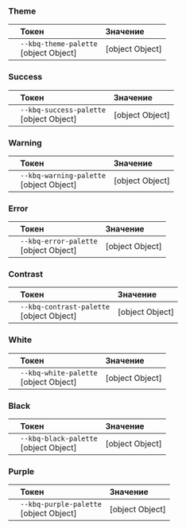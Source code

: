 ### Theme

|                                                                                                             | Токен                                                                                                                                                                                                       | Значение                                                                           |
| :---------------------------------------------------------------------------------------------------------- | :---------------------------------------------------------------------------------------------------------------------------------------------------------------------------------------------------------- | :--------------------------------------------------------------------------------- |
| <div class="kbq-design-token-example__dimensions" style="background-color: var(--kbq-theme-palette)"></div> | <div class="kbq-design-token-example__var"><code docsCodeSnippet style="cursor: pointer">--kbq-theme-palette</code><div class="kbq-design-token-example__value kbq-mono-normal">[object Object]</div></div> | <div class="kbq-design-token-example__value kbq-mono-normal">[object Object]</div> |

### Success

|                                                                                                               | Токен                                                                                                                                                                                                         | Значение                                                                           |
| :------------------------------------------------------------------------------------------------------------ | :------------------------------------------------------------------------------------------------------------------------------------------------------------------------------------------------------------ | :--------------------------------------------------------------------------------- |
| <div class="kbq-design-token-example__dimensions" style="background-color: var(--kbq-success-palette)"></div> | <div class="kbq-design-token-example__var"><code docsCodeSnippet style="cursor: pointer">--kbq-success-palette</code><div class="kbq-design-token-example__value kbq-mono-normal">[object Object]</div></div> | <div class="kbq-design-token-example__value kbq-mono-normal">[object Object]</div> |

### Warning

|                                                                                                               | Токен                                                                                                                                                                                                         | Значение                                                                           |
| :------------------------------------------------------------------------------------------------------------ | :------------------------------------------------------------------------------------------------------------------------------------------------------------------------------------------------------------ | :--------------------------------------------------------------------------------- |
| <div class="kbq-design-token-example__dimensions" style="background-color: var(--kbq-warning-palette)"></div> | <div class="kbq-design-token-example__var"><code docsCodeSnippet style="cursor: pointer">--kbq-warning-palette</code><div class="kbq-design-token-example__value kbq-mono-normal">[object Object]</div></div> | <div class="kbq-design-token-example__value kbq-mono-normal">[object Object]</div> |

### Error

|                                                                                                             | Токен                                                                                                                                                                                                       | Значение                                                                           |
| :---------------------------------------------------------------------------------------------------------- | :---------------------------------------------------------------------------------------------------------------------------------------------------------------------------------------------------------- | :--------------------------------------------------------------------------------- |
| <div class="kbq-design-token-example__dimensions" style="background-color: var(--kbq-error-palette)"></div> | <div class="kbq-design-token-example__var"><code docsCodeSnippet style="cursor: pointer">--kbq-error-palette</code><div class="kbq-design-token-example__value kbq-mono-normal">[object Object]</div></div> | <div class="kbq-design-token-example__value kbq-mono-normal">[object Object]</div> |

### Contrast

|                                                                                                                | Токен                                                                                                                                                                                                          | Значение                                                                           |
| :------------------------------------------------------------------------------------------------------------- | :------------------------------------------------------------------------------------------------------------------------------------------------------------------------------------------------------------- | :--------------------------------------------------------------------------------- |
| <div class="kbq-design-token-example__dimensions" style="background-color: var(--kbq-contrast-palette)"></div> | <div class="kbq-design-token-example__var"><code docsCodeSnippet style="cursor: pointer">--kbq-contrast-palette</code><div class="kbq-design-token-example__value kbq-mono-normal">[object Object]</div></div> | <div class="kbq-design-token-example__value kbq-mono-normal">[object Object]</div> |

### White

|                                                                                                             | Токен                                                                                                                                                                                                       | Значение                                                                           |
| :---------------------------------------------------------------------------------------------------------- | :---------------------------------------------------------------------------------------------------------------------------------------------------------------------------------------------------------- | :--------------------------------------------------------------------------------- |
| <div class="kbq-design-token-example__dimensions" style="background-color: var(--kbq-white-palette)"></div> | <div class="kbq-design-token-example__var"><code docsCodeSnippet style="cursor: pointer">--kbq-white-palette</code><div class="kbq-design-token-example__value kbq-mono-normal">[object Object]</div></div> | <div class="kbq-design-token-example__value kbq-mono-normal">[object Object]</div> |

### Black

|                                                                                                             | Токен                                                                                                                                                                                                       | Значение                                                                           |
| :---------------------------------------------------------------------------------------------------------- | :---------------------------------------------------------------------------------------------------------------------------------------------------------------------------------------------------------- | :--------------------------------------------------------------------------------- |
| <div class="kbq-design-token-example__dimensions" style="background-color: var(--kbq-black-palette)"></div> | <div class="kbq-design-token-example__var"><code docsCodeSnippet style="cursor: pointer">--kbq-black-palette</code><div class="kbq-design-token-example__value kbq-mono-normal">[object Object]</div></div> | <div class="kbq-design-token-example__value kbq-mono-normal">[object Object]</div> |

### Purple

|                                                                                                              | Токен                                                                                                                                                                                                        | Значение                                                                           |
| :----------------------------------------------------------------------------------------------------------- | :----------------------------------------------------------------------------------------------------------------------------------------------------------------------------------------------------------- | :--------------------------------------------------------------------------------- |
| <div class="kbq-design-token-example__dimensions" style="background-color: var(--kbq-purple-palette)"></div> | <div class="kbq-design-token-example__var"><code docsCodeSnippet style="cursor: pointer">--kbq-purple-palette</code><div class="kbq-design-token-example__value kbq-mono-normal">[object Object]</div></div> | <div class="kbq-design-token-example__value kbq-mono-normal">[object Object]</div> |
